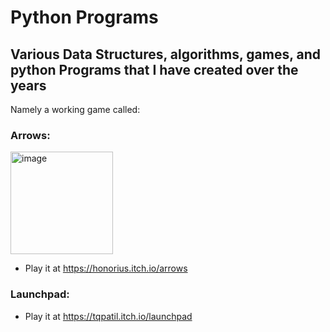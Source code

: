 # Python Programs
## Various Data Structures, algorithms, games, and python Programs that I have created over the years
Namely a working game called:
### Arrows: 
<img width="164" alt="image" src="https://github.com/tqpatil/Python-Games/assets/34226808/9ecfeda5-0b0f-44df-903c-b448cbcd9959">

- Play it at https://honorius.itch.io/arrows

### Launchpad:
- Play it at https://tqpatil.itch.io/launchpad
